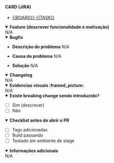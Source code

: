 #### CARD (JIRA)

- [{{BOARD}}-{{TASK}}](https://foxbit.atlassian.net/browse/{{BOARD}}-{{NUMERO}})

<details open> 
  <summary>
    <b>Feature (descrever funcionalidade e motivação)</b>
  </summary>
N/A
</details>

<details open> 
  <summary>
    <b>Bugfix</b>
  </summary>

- **Descrição do problema**
N/A

- **Causa do problema**
N/A

- **Solução**
N/A
</details>

<details open> 
  <summary>
    <b>Changelog</b>
  </summary>
N/A
</details>

<details open> 
  <summary>
    <b>Evidencias visuais :framed_picture:</b>
  </summary>
N/A
</details>

<details open> 
  <summary>
    <b>Existe breaking change sendo introduzido?</b>
  </summary>
  
  - [ ] Sim (descrever)
  - [ ] Não
</details>

<details open> 
  <summary>
    <b>Checklist antes de abrir o PR</b>
  </summary>

  - [ ] Tags adicionadas
  - [ ] Build passando
  - [ ] Testado em ambiente de stage
</details>

<details open> 
  <summary>
    <b>Informações adicionais</b>
  </summary>
N/A
</details>
